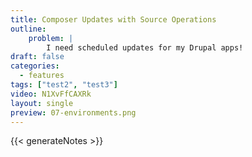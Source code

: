 ```yaml
---
title: Composer Updates with Source Operations
outline:
    problem: |
        I need scheduled updates for my Drupal apps!
draft: false
categories:
  - features
tags: ["test2", "test3"]
video: N1XvFfCAXRk
layout: single
preview: 07-environments.png
---
```


{{< generateNotes >}}
